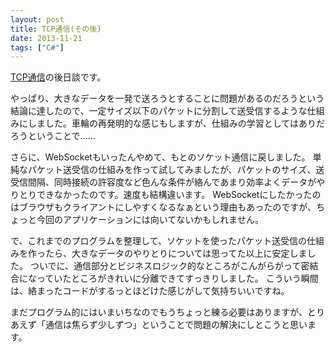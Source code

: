 ```yaml
---
layout: post
title: TCP通信(その後)
date: 2013-11-21
tags: ["C#"]
---
```


[TCP通信](http://spacekey.info/556/ "TCP通信")の後日談です。

やっぱり、大きなデータを一発で送ろうとすることに問題があるのだろうという結論に達したので、一定サイズ以下のパケットに分割して送受信するような仕組みにしました。車輪の再発明的な感じもしますが、仕組みの学習としてはありだろうということで......

さらに、WebSocketもいったんやめて、もとのソケット通信に戻しました。
単純なパケット送受信の仕組みを作って試してみましたが、パケットのサイズ、送受信間隔、同時接続の許容度など色んな条件が絡んであまり効率よくデータがやりとりできなかったのです。速度も結構違います。
WebSocketにしたかったのはブラウザもクライアントにしやすくなるなぁという理由もあったのですが、ちょっと今回のアプリケーションには向いてないかもしれません。

で、これまでのプログラムを整理して、ソケットを使ったパケット送受信の仕組みを作ったら、大きなデータのやりとりについては思ってた以上に安定しました。
ついでに、通信部分とビジネスロジック的なところがこんがらがって密結合になっていたところがきれいに分離できてすっきりしました。
こういう瞬間は、絡まったコードがするっとほどけた感じがして気持ちいいですね。

まだプログラム的にはいまいちなのでもうちょっと練る必要はありますが、とりあえず「通信は焦らず少しずつ」ということで問題の解決にしとこうと思います。